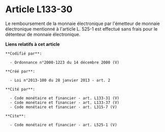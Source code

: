 # Article L133-30

Le remboursement de la monnaie électronique par l'émetteur de monnaie électronique mentionné à l'article L. 525-1 est
effectué sans frais pour le détenteur de monnaie électronique.

**Liens relatifs à cet article**

	**Codifié par**:

	  - Ordonnance n°2000-1223 du 14 décembre 2000 (V)

	**Créé par**:

	  - Loi n°2013-100 du 28 janvier 2013 - art. 2

	**Cité par**:

	  - Code monétaire et financier - art. L133-31 (V)
	  - Code monétaire et financier - art. L133-37 (V)
	  - Code monétaire et financier - art. L315-7 (V)

	**Cite**:

	  - Code monétaire et financier - art. L525-1 (V)
